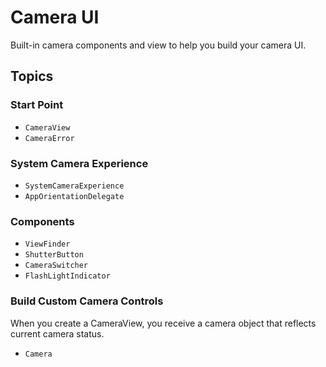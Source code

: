 # Camera UI

Built-in camera components and view to help you build your camera UI.

## Topics

### Start Point

- ``CameraView``
- ``CameraError``

### System Camera Experience

- ``SystemCameraExperience``
- ``AppOrientationDelegate``

### Components

- ``ViewFinder``
- ``ShutterButton``
- ``CameraSwitcher``
- ``FlashLightIndicator``

### Build Custom Camera Controls

When you create a CameraView, you receive a camera object that reflects current camera status.

- ``Camera``
